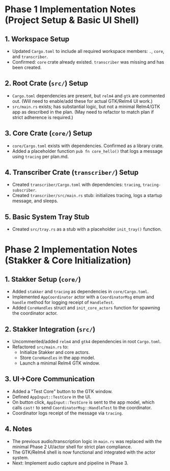 # Phase 1 Implementation Notes (Project Setup & Basic UI Shell)

## 1. Workspace Setup
- Updated `Cargo.toml` to include all required workspace members: `.`, `core`, and `transcriber`.
- Confirmed: `core` crate already existed. `transcriber` was missing and has been created.

## 2. Root Crate (`src/`) Setup
- `Cargo.toml` dependencies are present, but `relm4` and `gtk` are commented out. (Will need to enable/add these for actual GTK/Relm4 UI work.)
- `src/main.rs` exists; has substantial logic, but not a minimal Relm4/GTK app as described in the plan. (May need to refactor to match plan if strict adherence is required.)

## 3. Core Crate (`core/`) Setup
- `core/Cargo.toml` exists with dependencies. Confirmed as a library crate.
- Added a placeholder function `pub fn core_hello()` that logs a message using `tracing` per plan.md.

## 4. Transcriber Crate (`transcriber/`) Setup
- Created `transcriber/Cargo.toml` with dependencies: `tracing`, `tracing-subscriber`.
- Created `transcriber/src/main.rs` stub: initializes tracing, logs a startup message, and sleeps.

## 5. Basic System Tray Stub
- Created `src/tray.rs` as a stub with a placeholder `init_tray()` function.


# Phase 2 Implementation Notes (Stakker & Core Initialization)

## 1. Stakker Setup (`core/`)
- Added `stakker` and `tracing` as dependencies in `core/Cargo.toml`.
- Implemented `AppCoordinator` actor with a `CoordinatorMsg` enum and `handle` method for logging receipt of `HandleTest`.
- Added `CoreHandles` struct and `init_core_actors` function for spawning the coordinator actor.

## 2. Stakker Integration (`src/`)
- Uncommented/added `relm4` and `gtk4` dependencies in root `Cargo.toml`.
- Refactored `src/main.rs` to:
  - Initialize Stakker and core actors.
  - Store `CoreHandles` in the app model.
  - Launch a minimal Relm4 GTK window.

## 3. UI→Core Communication
- Added a "Test Core" button to the GTK window.
- Defined `AppInput::TestCore` in the UI.
- On button click, `AppInput::TestCore` is sent to the app model, which calls `cast!` to send `CoordinatorMsg::HandleTest` to the coordinator.
- Coordinator logs receipt of the message via `tracing`.

## 4. Notes
- The previous audio/transcription logic in `main.rs` was replaced with the minimal Phase 2 UI/actor shell for strict plan compliance.
- The GTK/Relm4 shell is now functional and integrated with the actor system.
- Next: Implement audio capture and pipeline in Phase 3.
